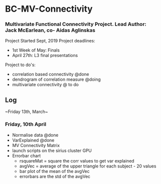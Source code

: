 # BC-MV-Connectivity
 ### Multivariate Functional Connectivity Project. Lead Author: Jack McEarlean, co- Aidas Aglinskas
Project Started Sept, 2019
Project deadlines:
- 1st Week of May: Finals
- April 27th: L3 final presentations

Project to do's: 
  - correlation based connectivity @done
  - dendrogram of correlation measure  @doing 
  - multivariate connectivity @ to do
  
 ## Log

  ~Friday 13th, March~
 ### Friday, 10th April
  - Normalise data @done
  - VarExplained @done
  - MV Connectivity Matrix
  - launch scripts on the sirius cluster GPU
  - Errorbar chart
    - rsquareMat = square the corr values to get var explained
    - avgVec = average of the upper triangle for each subject - 20 values
    - bar plot of the mean of the avgVec
    - errorbars are the std of the avgVec
 
 
 
